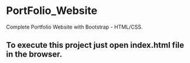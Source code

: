 # PortFolio_Website
Complete Portfolio Website with Bootstrap - HTML/CSS.

## To execute this project just open index.html file in the browser.
